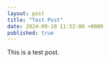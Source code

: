 ```yaml
---
layout: post
title: "Test Post"
date: 2024-09-10 11:52:00 +0000
published: true
---
```

This is a test post.
